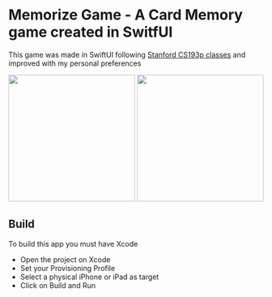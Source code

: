 # Memorize Game - A Card Memory game created in SwitfUI

This game was made in SwiftUI following [Stanford CS193p classes](https://cs193p.sites.stanford.edu/) and improved with my personal preferences

<div align="center">
  <img src="https://imgur.com/wyEQTkF.jpeg" width="250px" />
  <img src="https://imgur.com/yeSTJhh.gif" width="250px" />
</div>

## Build
To build this app you must have Xcode
- Open the project on Xcode
- Set your Provisioning Profile
- Select a physical iPhone or iPad as target
- Click on Build and Run
